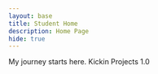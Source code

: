 ```yaml
---
layout: base
title: Student Home 
description: Home Page
hide: true
---
```


My journey starts here. Kickin Projects 1.0
